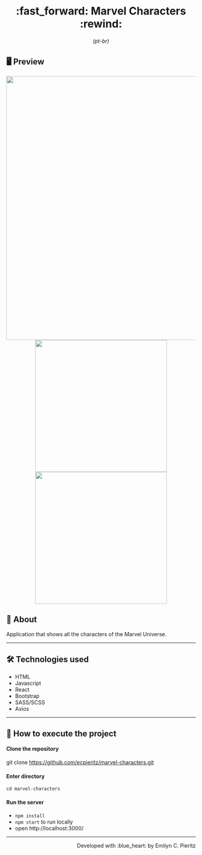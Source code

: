 <h1 align = "center"> :fast_forward: Marvel Characters :rewind: </h1>
<h6 align = "center">(pt-br)</h6>

## 🖥 Preview
<p align = "center">
  <img src = "xxx" width = "700" height = "auto">
  <img src = "xxx" width = "350" height = "auto">
  <img src = "xxx" width = "350" height = "auto">
</p>

## 📖 About
<p>Application that shows all the characters of the Marvel Universe.</p>

---

## 🛠 Technologies used
- HTML
- Javascript
- React
- Bootstrap
- SASS/SCSS
- Axios

---


## 🚀 How to execute the project
#### Clone the repository
git clone https://github.com/ecpieritz/marvel-characters.git

#### Enter directory
`cd marvel-characters`

#### Run the server
- `npm install`
- `npm start` to run locally
- open http://localhost:3000/ 

---
<p align = "right">Developed with :blue_heart: by Emilyn C. Pieritz</p>
